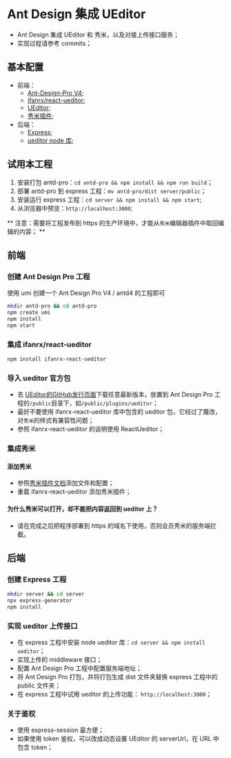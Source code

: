 # Ant Design 集成 UEditor

- Ant Design 集成 UEditor 和 秀米，以及对接上传接口服务；
- 实现过程请参考 commits；

## 基本配置

* 前端：
    - [Ant-Design-Pro V4](https://pro.ant.design/);
    - [ifanrx/react-ueditor](https://github.com/ifanrx/react-ueditor);
    - [UEditor](https://github.com/fex-team/ueditor/releases);
    - [秀米插件](https://xiumi.us/connect/ue/);
* 后端：
    - [Express](https://expressjs.com/);
    - [ueditor node 库](https://www.npmjs.com/package/ueditor);

## 试用本工程

1. 安装打包 antd-pro：`cd antd-pro && npm install && npm run build`；
2. 部署 antd-pro 到 express 工程：`mv antd-pro/dist server/public`；
3. 安装运行 express 工程：`cd server && npm install && npm start`;
4. 从浏览器中预览：`http://localhost:3000`;


** 注意：需要将工程发布到 https 的生产环境中，才能从`秀米`编辑器插件中取回编辑的内容； **

## 前端

### 创建 Ant Design Pro 工程

使用 umi 创建一个 Ant Design Pro V4 / antd4 的工程即可

```bash
mkdir antd-pro && cd antd-pro
npm create umi
npm install
npm start
```

### 集成 ifanrx/react-ueditor

``` bash
npm install ifanrx-react-ueditor
```

### 导入 ueditor 官方包

- 去 [UEditor的GitHub发行页面](https://github.com/fex-team/ueditor/releases)下载任意最新版本，放置到 Ant Design Pro 工程的`/public`目录下，如`/public/plugins/ueditor`；
- 最好不要使用 ifanrx-react-ueditor 库中包含的 ueditor 包，它经过了魔改，对`秀米`的样式有兼容性问题；
- 参照 ifanrx-react-ueditor 的说明使用 ReactUeditor；

### 集成秀米

#### 添加秀米

- 参照[秀米插件文档](https://xiumi.us/connect/ue/)添加文件和配置；
- 重载 ifanrx-react-ueditor 添加秀米插件；

#### 为什么秀米可以打开，却不能把内容返回到 ueditor 上？

- 请在完成之后把程序部署到 https 的域名下使用，否则会员秀米的服务端拦截。

## 后端

### 创建 Express 工程

```bash
mkdir server && cd server
npx express-generator
npm install
```

### 实现 ueditor 上传接口

- 在 express 工程中安装 node ueditor 库：`cd server && npm install ueditor`；
- 实现上传的 middleware 接口；
- 配置 Ant Design Pro 工程中配置服务端地址；
- 将 Ant Design Pro 打包，并将打包生成 dist 文件夹替换 express 工程中的 public 文件夹；
- 在 express 工程中试用 ueditor 的上传功能： `http://localhost:3000`；


### 关于鉴权

- 使用 express-session 最方便；
- 如果使用 token 鉴权，可以改成动态设置 UEditor 的 serverUrl，在 URL 中包含 token；
